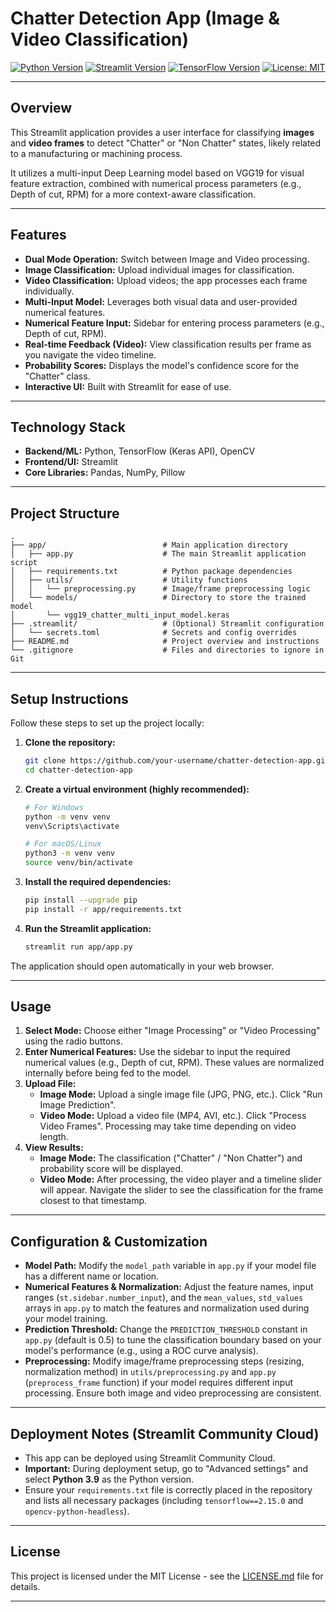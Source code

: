 # Chatter Detection App (Image & Video Classification)

[![Python Version](https://img.shields.io/badge/python-3.9-blue.svg)](https://www.python.org/downloads/release/python-390/)
[![Streamlit Version](https://img.shields.io/badge/Streamlit-1.31.0-orange.svg)](https://streamlit.io)
[![TensorFlow Version](https://img.shields.io/badge/TensorFlow-2.15.0-FF6F00?logo=tensorflow)](https://www.tensorflow.org/)
[![License: MIT](https://img.shields.io/badge/License-MIT-yellow.svg)](https://opensource.org/licenses/MIT)

---

## Overview

This Streamlit application provides a user interface for classifying **images** and **video frames** to detect "Chatter" or "Non Chatter" states, likely related to a manufacturing or machining process.

It utilizes a multi-input Deep Learning model based on VGG19 for visual feature extraction, combined with numerical process parameters (e.g., Depth of cut, RPM) for a more context-aware classification.

---

## Features

* **Dual Mode Operation:** Switch between Image and Video processing.
* **Image Classification:** Upload individual images for classification.
* **Video Classification:** Upload videos; the app processes each frame individually.
* **Multi-Input Model:** Leverages both visual data and user-provided numerical features.
* **Numerical Feature Input:** Sidebar for entering process parameters (e.g., Depth of cut, RPM).
* **Real-time Feedback (Video):** View classification results per frame as you navigate the video timeline.
* **Probability Scores:** Displays the model's confidence score for the "Chatter" class.
* **Interactive UI:** Built with Streamlit for ease of use.

---

## Technology Stack

* **Backend/ML:** Python, TensorFlow (Keras API), OpenCV
* **Frontend/UI:** Streamlit
* **Core Libraries:** Pandas, NumPy, Pillow

---

## Project Structure

```
.
├── app/                          # Main application directory
│   ├── app.py                    # The main Streamlit application script
│   ├── requirements.txt          # Python package dependencies
│   ├── utils/                    # Utility functions
│   │   └── preprocessing.py      # Image/frame preprocessing logic
│   └── models/                   # Directory to store the trained model
│       └── vgg19_chatter_multi_input_model.keras
├── .streamlit/                   # (Optional) Streamlit configuration
│   └── secrets.toml              # Secrets and config overrides
├── README.md                     # Project overview and instructions
└── .gitignore                    # Files and directories to ignore in Git
```

---

## Setup Instructions

Follow these steps to set up the project locally:

1. **Clone the repository:**

   ```bash
   git clone https://github.com/your-username/chatter-detection-app.git
   cd chatter-detection-app
   ```

2. **Create a virtual environment (highly recommended):**

   ```bash
   # For Windows
   python -m venv venv
   venv\Scripts\activate

   # For macOS/Linux
   python3 -m venv venv
   source venv/bin/activate
   ```

3. **Install the required dependencies:**

   ```bash
   pip install --upgrade pip
   pip install -r app/requirements.txt
   ```

4. **Run the Streamlit application:**

   ```bash
   streamlit run app/app.py
   ```

The application should open automatically in your web browser.

---

## Usage

1. **Select Mode:** Choose either "Image Processing" or "Video Processing" using the radio buttons.
2. **Enter Numerical Features:** Use the sidebar to input the required numerical values (e.g., Depth of cut, RPM). These values are normalized internally before being fed to the model.
3. **Upload File:**
    - **Image Mode:** Upload a single image file (JPG, PNG, etc.). Click "Run Image Prediction".
    - **Video Mode:** Upload a video file (MP4, AVI, etc.). Click "Process Video Frames". Processing may take time depending on video length.
4. **View Results:**
    - **Image Mode:** The classification ("Chatter" / "Non Chatter") and probability score will be displayed.
    - **Video Mode:** After processing, the video player and a timeline slider will appear. Navigate the slider to see the classification for the frame closest to that timestamp.

---

## Configuration & Customization

* **Model Path:** Modify the `model_path` variable in `app.py` if your model file has a different name or location.
* **Numerical Features & Normalization:** Adjust the feature names, input ranges (`st.sidebar.number_input`), and the `mean_values`, `std_values` arrays in `app.py` to match the features and normalization used during your model training.
* **Prediction Threshold:** Change the `PREDICTION_THRESHOLD` constant in `app.py` (default is 0.5) to tune the classification boundary based on your model's performance (e.g., using a ROC curve analysis).
* **Preprocessing:** Modify image/frame preprocessing steps (resizing, normalization method) in `utils/preprocessing.py` and `app.py` (`preprocess_frame` function) if your model requires different input processing. Ensure both image and video preprocessing are consistent.

---

## Deployment Notes (Streamlit Community Cloud)

* This app can be deployed using Streamlit Community Cloud.
* **Important:** During deployment setup, go to "Advanced settings" and select **Python 3.9** as the Python version.
* Ensure your `requirements.txt` file is correctly placed in the repository and lists all necessary packages (including `tensorflow==2.15.0` and `opencv-python-headless`).

---

## License

This project is licensed under the MIT License - see the [LICENSE.md](LICENSE.md) file for details.

---

